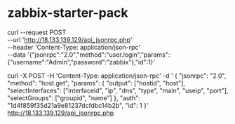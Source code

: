# zabbix-starter-pack

curl --request POST \
  --url 'http://18.133.139.129/api_jsonrpc.php' \
  --header 'Content-Type: application/json-rpc' \
  --data '{"jsonrpc":"2.0","method":"user.login","params":{"username":"Admin","password":"zabbix"},"id":1}'


curl -X POST -H 'Content-Type: application/json-rpc' -d '
{
  "jsonrpc": "2.0",
  "method": "host.get",
  "params": {
    "output": ["hostid", "host"],
    "selectInterfaces": ["interfaceid", "ip", "dns", "type", "main", "useip", "port"],
    "selectGroups": ["groupid", "name"]
  },
  "auth": "1d4f859f35d21a9e81237dcfdbc14b2b",
  "id": 1
}' http://18.133.139.129/api_jsonrpc.php
